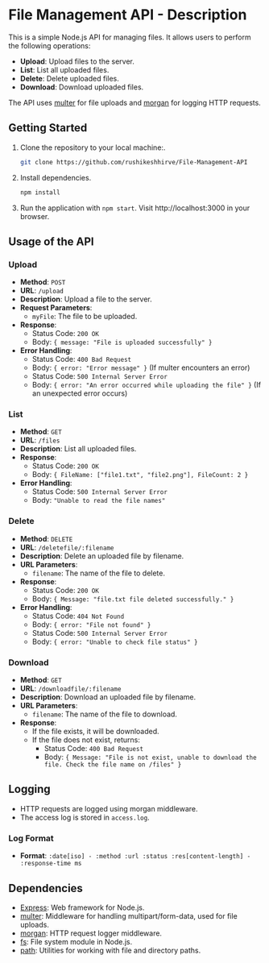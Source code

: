 
# File Management API - Description

This is a simple Node.js API for managing files. It allows users to perform the following operations:

- **Upload**: Upload files to the server.
- **List**: List all uploaded files.
- **Delete**: Delete uploaded files.
- **Download**: Download uploaded files.

The API uses [multer](https://www.npmjs.com/package/multer) for file uploads and [morgan](https://www.npmjs.com/package/morgan) for logging HTTP requests.

## Getting Started

1. Clone the repository to your local machine:.
   ```bash
   git clone https://github.com/rushikeshhirve/File-Management-API
2. Install dependencies.
   ```bash
   npm install

3. Run the application with `npm start`. Visit http://localhost:3000 in your browser.


## Usage of the API

### Upload
- **Method**: `POST`
- **URL**: `/upload`
- **Description**: Upload a file to the server.
- **Request Parameters**:
  - `myFile`: The file to be uploaded.
- **Response**:
  - Status Code: `200 OK`
  - Body: `{ message: "File is uploaded successfully" }`
- **Error Handling**:
  - Status Code: `400 Bad Request`
  - Body: `{ error: "Error message" }` (If multer encounters an error)
  - Status Code: `500 Internal Server Error`
  - Body: `{ error: "An error occurred while uploading the file" }` (If an unexpected error occurs)

### List
- **Method**: `GET`
- **URL**: `/files`
- **Description**: List all uploaded files.
- **Response**:
  - Status Code: `200 OK`
  - Body: `{ FileName: ["file1.txt", "file2.png"], FileCount: 2 }`
- **Error Handling**:
  - Status Code: `500 Internal Server Error`
  - Body: `"Unable to read the file names"`

### Delete
- **Method**: `DELETE`
- **URL**: `/deletefile/:filename`
- **Description**: Delete an uploaded file by filename.
- **URL Parameters**:
  - `filename`: The name of the file to delete.
- **Response**:
  - Status Code: `200 OK`
  - Body: `{ Message: "file.txt file deleted successfully." }`
- **Error Handling**:
  - Status Code: `404 Not Found`
  - Body: `{ error: "File not found" }`
  - Status Code: `500 Internal Server Error`
  - Body: `{ error: "Unable to check file status" }`

### Download
- **Method**: `GET`
- **URL**: `/downloadfile/:filename`
- **Description**: Download an uploaded file by filename.
- **URL Parameters**:
  - `filename`: The name of the file to download.
- **Response**:
  - If the file exists, it will be downloaded.
  - If the file does not exist, returns:
    - Status Code: `400 Bad Request`
    - Body: `{ Message: "File is not exist, unable to download the file. Check the file name on /files" }`

## Logging
- HTTP requests are logged using morgan middleware.
- The access log is stored in `access.log`.

### Log Format
- **Format**: `:date[iso] - :method :url :status :res[content-length] - :response-time ms`

## Dependencies
- [Express](https://www.npmjs.com/package/express): Web framework for Node.js.
- [multer](https://www.npmjs.com/package/multer): Middleware for handling multipart/form-data, used for file uploads.
- [morgan](https://www.npmjs.com/package/morgan): HTTP request logger middleware.
- [fs](https://nodejs.org/api/fs.html): File system module in Node.js.
- [path](https://nodejs.org/api/path.html): Utilities for working with file and directory paths.



